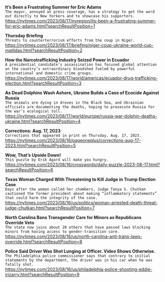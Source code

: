 **It’s Been a Frustrating Summer for Eric Adams**\
`The mayor, annoyed at press coverage, has a strategy to get the word out directly to New Yorkers and to showcase his supporters.`\
https://nytimes.com/2023/08/17/nyregion/its-been-a-frustrating-summer-for-eric-adams.html?searchResultPosition=1

**Thursday Briefing**\
`Threats to counterterrorism efforts from the coup in Niger.`\
https://nytimes.com/2023/08/17/briefing/niger-coup-ukraine-world-cup-matildas.html?searchResultPosition=2

**How the Narcotrafficking Industry Seized Power in Ecuador**\
`A presidential candidate’s assassination has focused global attention on the country’s extraordinary bloodshed fueled by powerful international and domestic crime groups.`\
https://nytimes.com/2023/08/17/world/americas/ecuador-drug-trafficking-election.html?searchResultPosition=3

**As Dead Dolphins Wash Ashore, Ukraine Builds a Case of Ecocide Against Russia**\
`The animals are dying in droves in the Black Sea, and Ukrainian officials are documenting the deaths, hoping to prosecute Russia for the war’s ecological toll.`\
https://nytimes.com/2023/08/17/world/europe/russia-war-dolphin-deaths-ukraine.html?searchResultPosition=4

**Corrections: Aug. 17, 2023**\
`Corrections that appeared in print on Thursday, Aug. 17, 2023.`\
https://nytimes.com/2023/08/16/pageoneplus/corrections-aug-17-2023.html?searchResultPosition=5

**Wow, That’s Upside Down!**\
`This puzzle by Erik Agard will make you hungry.`\
https://nytimes.com/2023/08/16/crosswords/daily-puzzle-2023-08-17.html?searchResultPosition=6

**Texas Woman Charged With Threatening to Kill Judge in Trump Election Case**\
`Days after the woman called her chambers, Judge Tanya S. Chutkan cautioned the former president about making “inflammatory statements” that could harm the integrity of the case.`\
https://nytimes.com/2023/08/16/us/politics/woman-arrested-death-threat-judge-chutkan.html?searchResultPosition=7

**North Carolina Bans Transgender Care for Minors as Republicans Override Veto**\
`The state now joins about 20 others that have passed laws blocking minors from having access to gender-transition care.`\
https://nytimes.com/2023/08/16/us/north-carolina-anti-trans-laws-override.html?searchResultPosition=8

**Police Said Driver Was Shot Lunging at Officer. Video Shows Otherwise.**\
`The Philadelphia police commissioner says that contrary to initial statements by the department, the driver was in his car when he was fatally shot.`\
https://nytimes.com/2023/08/16/us/philadelphia-police-shooting-eddie-irizarry.html?searchResultPosition=9


